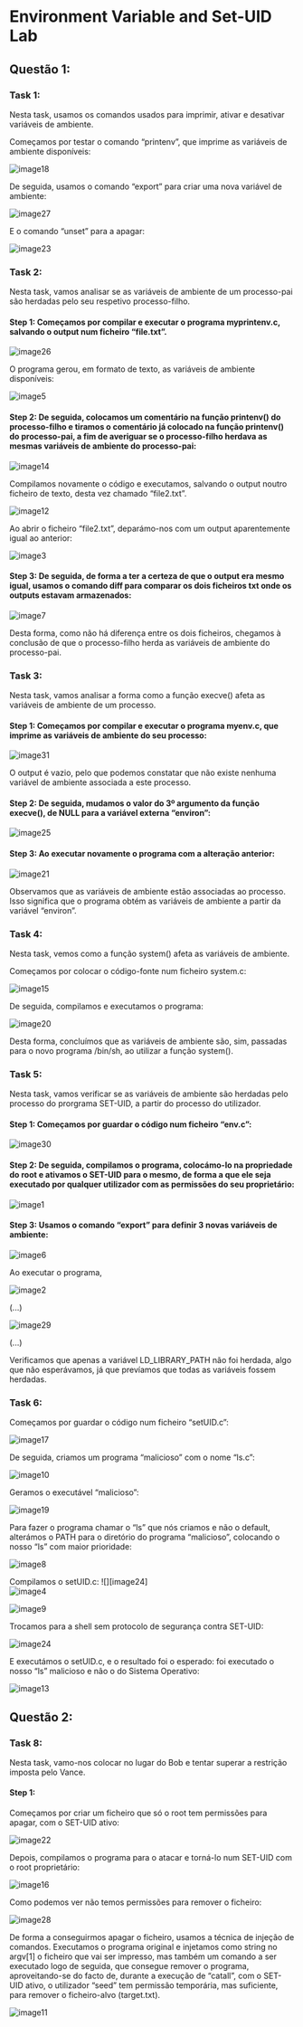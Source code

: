 # Environment Variable and Set-UID Lab

## Questão 1:

### Task 1:

Nesta task, usamos os comandos usados para imprimir, ativar e desativar variáveis de ambiente.

Começamos por testar o comando “printenv”, que imprime as variáveis de ambiente disponíveis: 

![image18](images_LOGBOOK4.md/image18.png)

De seguida, usamos o comando “export” para criar uma nova variável de ambiente:

![image27](images_LOGBOOK4.md/image27.png)

E o comando “unset” para a apagar:

![image23](images_LOGBOOK4.md/image23.png)

### Task 2: 

Nesta task, vamos analisar se as variáveis de ambiente de um processo-pai são herdadas pelo seu respetivo processo-filho.

#### Step 1: Começamos por compilar e executar o programa myprintenv.c, salvando o output num ficheiro “file.txt”.

![image26](images_LOGBOOK4.md/image26.png)

O programa gerou, em formato de texto, as variáveis de ambiente disponíveis:

![image5](images_LOGBOOK4.md/image5.png)

#### Step 2: De seguida, colocamos um comentário na função printenv() do processo-filho e tiramos o comentário já colocado na função printenv() do processo-pai, a fim de averiguar se o processo-filho herdava as mesmas variáveis de ambiente do processo-pai:

![image14](images_LOGBOOK4.md/image14.png)

Compilamos novamente o código e executamos, salvando o output noutro ficheiro de texto, desta vez chamado “file2.txt”.

![image12](images_LOGBOOK4.md/image12.png)

Ao abrir o ficheiro “file2.txt”, deparámo-nos com um output aparentemente igual ao anterior:

![image3](images_LOGBOOK4.md/image3.png)

#### Step 3: De seguida, de forma a ter a certeza de que o output era mesmo igual, usamos o comando diff para comparar os dois ficheiros txt onde os outputs estavam armazenados:

![image7](images_LOGBOOK4.md/image7.png)

Desta forma, como não há diferença entre os dois ficheiros, chegamos à conclusão de que o processo-filho herda as variáveis de ambiente do processo-pai.

### Task 3:

Nesta task, vamos analisar a forma como a função execve() afeta as variáveis de ambiente de um processo.

#### Step 1: Começamos por compilar e executar o programa myenv.c, que imprime as variáveis de ambiente do seu processo:

![image31](images_LOGBOOK4.md/image31.png)

O output é vazio, pelo que podemos constatar que não existe nenhuma variável de ambiente associada a este processo.

#### Step 2: De seguida, mudamos o valor do 3º argumento da função execve(), de NULL para a variável externa “environ”:

![image25](images_LOGBOOK4.md/image25.png)

#### Step 3: Ao executar novamente o programa com a alteração anterior:

![image21](images_LOGBOOK4.md/image21.png)

Observamos que as variáveis de ambiente estão associadas ao processo. Isso significa que o programa obtém as variáveis de ambiente a partir da variável “environ”.

### Task 4:

Nesta task, vemos como a função system() afeta as variáveis de ambiente.

Começamos por colocar o código-fonte num ficheiro system.c:  

![image15](images_LOGBOOK4.md/image15.png)

De seguida, compilamos e executamos o programa:  

![image20](images_LOGBOOK4.md/image20.png)

Desta forma, concluímos que as variáveis de ambiente são, sim, passadas para o novo programa /bin/sh, ao utilizar a função system().

### Task 5:

Nesta task, vamos verificar se as variáveis de ambiente são herdadas pelo processo do prorgrama SET-UID, a partir do processo do utilizador.

#### Step 1: Começamos por guardar o código num ficheiro “env.c”:

![image30](images_LOGBOOK4.md/image30.png)

#### Step 2: De seguida, compilamos o programa, colocámo-lo na propriedade do root e ativamos o SET-UID para o mesmo, de forma a que ele seja executado por qualquer utilizador com as permissões do seu proprietário:

![image1](images_LOGBOOK4.md/image1.png)

#### Step 3: Usamos o comando “export” para definir 3 novas variáveis de ambiente:

![image6](images_LOGBOOK4.md/image6.png)

Ao executar o programa,  

![image2](images_LOGBOOK4.md/image2.png)

(...)  

![image29](images_LOGBOOK4.md/image29.png)

(...)

Verificamos que apenas a variável LD\_LIBRARY\_PATH não foi herdada, algo que não esperávamos, já que prevíamos que todas as variáveis fossem herdadas.

### Task 6:

Começamos por guardar o código num ficheiro “setUID.c”:

![image17](images_LOGBOOK4.md/image17.png)

De seguida, criamos um programa “malicioso” com o nome “ls.c”:  

![image10](images_LOGBOOK4.md/image10.png)

Geramos o executável “malicioso”:  

![image19](images_LOGBOOK4.md/image19.png)

Para fazer o programa chamar o “ls” que nós criamos e não o default, alterámos o PATH para o diretório do programa “malicioso”, colocando o nosso “ls” com maior prioridade:  

![image8](images_LOGBOOK4.md/image8.png)

Compilamos o setUID.c: ![][image24]  
![image4](images_LOGBOOK4.md/image4.png)

![image9](images_LOGBOOK4.md/image9.png)

Trocamos para a shell sem protocolo de segurança contra SET-UID:  

![image24](images_LOGBOOK4.md/image24.png)

E executámos o setUID.c, e o resultado foi o esperado: foi executado o nosso “ls” malicioso e não o do Sistema Operativo:

![image13](images_LOGBOOK4.md/image13.png)

## Questão 2:

### Task 8:

Nesta task, vamo-nos colocar no lugar do Bob e tentar superar a restrição imposta pelo Vance.

#### Step 1:

Começamos por criar um ficheiro que só o root tem permissões para apagar, com o SET-UID ativo:  

![image22](images_LOGBOOK4.md/image22.png)

Depois, compilamos o programa para o atacar e torná-lo num SET-UID com o root proprietário:  

![image16](images_LOGBOOK4.md/image16.png)

Como podemos ver não temos permissões para remover o ficheiro:  

![image28](images_LOGBOOK4.md/image28.png)

De forma a conseguirmos apagar o ficheiro, usamos a técnica de injeção de comandos. Executamos o programa original e injetamos como string no argv\[1\] o ficheiro que vai ser impresso, mas também um comando a ser executado logo de seguida, que consegue remover o programa, aproveitando-se do facto de, durante a execução de “catall”, com o SET-UID ativo, o utilizador “seed” tem permissão temporária, mas suficiente, para remover o ficheiro-alvo (target.txt).  

![image11](images_LOGBOOK4.md/image11.png)
